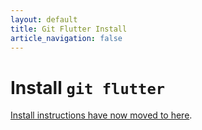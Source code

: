 ```yaml
---
layout: default
title: Git Flutter Install
article_navigation: false
---
```


# Install `git flutter`

[Install instructions have now moved to here](/git-flutter/).
